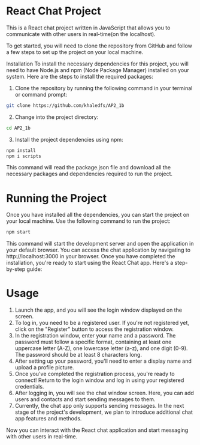 # React Chat Project
This is a React chat project written in JavaScript that allows you to communicate with other users in real-time(on the localhost). 

To get started, you will need to clone the repository from GitHub and follow a few steps to set up the project on your local machine.

Installation
To install the necessary dependencies for this project, you will need to have Node.js and npm (Node Package Manager) installed on your system. Here are the steps to install the required packages:

1. Clone the repository by running the following command in your terminal or command prompt:
```bash
git clone https://github.com/khaledfs/AP2_1b
```
2. Change into the project directory:

```bash
cd AP2_1b
```

3. Install the project dependencies using npm:

```bash
npm install
npm i scripts
```
This command will read the package.json file and download all the necessary packages and dependencies required to run the project.

# Running the Project
Once you have installed all the dependencies, you can start the project on your local machine. Use the following command to run the project:
```bash
npm start
```
This command will start the development server and open the application in your default browser. You can access the chat application by navigating to http://localhost:3000 in your browser.
Once you have completed the installation, you're ready to start using the React Chat app. Here's a step-by-step guide:
# Usage
1. Launch the app, and you will see the login window displayed on the screen.
2. To log in, you need to be a registered user. If you're not registered yet, click on the "Register" button to access the registration window.
3. In the registration window, enter your name and a password. The password must follow a specific format, containing at least one uppercase letter (A-Z), one lowercase letter (a-z), and one digit (0-9). The password should be at least 8 characters long.
4. After setting up your password, you'll need to enter a display name and upload a profile picture.
5. Once you've completed the registration process, you're ready to connect! Return to the login window and log in using your registered credentials.
6. After logging in, you will see the chat window screen. Here, you can add users and contacts and start sending messages to them.
7. Currently, the chat app only supports sending messages. In the next stage of the project's development, we plan to introduce additional chat app features and methods.

Now you can interact with the React chat application and start messaging with other users in real-time.


